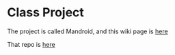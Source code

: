 # Class Project

The project is called Mandroid, and this wiki page is [here](https://elinux.org/ECE434_Project_-_Mandroid)

That repo is [here](https://github.com/blueOkiris/man-droid)
